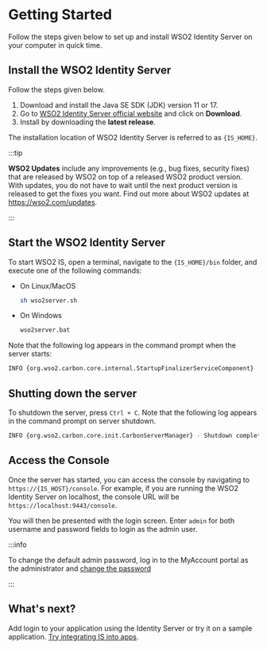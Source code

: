 # Getting Started

Follow the steps given below to set up and install WSO2 Identity Server on your computer in quick time.

## Install the WSO2 Identity Server

Follow the steps given below.

1. Download and install the Java SE SDK (JDK) version 11 or 17.
2. Go to [WSO2 Identity Server official website](https://wso2.com/identity-server/) and click on **Download**.
3. Install by downloading the **latest release**.

The installation location of WSO2 Identity Server is referred to as `{IS_HOME}`.

:::tip

**WSO2 Updates** include any improvements (e.g., bug fixes, security fixes) that are released by WSO2 on top of a released WSO2 product version. With updates, you do not have to wait until the next product version is released to get the fixes you want. Find out more about WSO2 updates at https://wso2.com/updates.

:::

## Start the WSO2 Identity Server

To start WSO2 IS, open a terminal, navigate to the `{IS_HOME}/bin` folder, and execute one of the following commands:

- On Linux/MacOS

    ``` bash
    sh wso2server.sh
    ```

- On Windows

    ``` bash
    wso2server.bat
    ```

Note that the following log appears in the command prompt when the server starts:

```bash
INFO {org.wso2.carbon.core.internal.StartupFinalizerServiceComponent} - WSO2 Carbon started in 23 sec
```

## Shutting down the server

To shutdown the server, press `Ctrl + C`. Note that the following log appears in the command prompt on server shutdown.

```bash
INFO {org.wso2.carbon.core.init.CarbonServerManager} - Shutdown complete
```

## Access the Console

Once the server has started, you can access the console by navigating to `https://{IS_HOST}/console`. For example, if you are running the WSO2 Identity Server on localhost, the console URL will be `https://localhost:9443/console`.

You will then be presented with the login screen. Enter `admin` for both username and password fields to login as the admin user.

:::info

To change the default admin password, log in to the MyAccount portal as the administrator and [change the password](/guides/user-self-service/change-password/)

:::

## What's next?

Add login to your application using the Identity Server or try it on a sample application. [Try integrating IS into apps](/get-started/try-samples).

